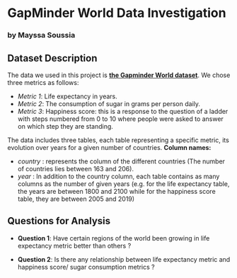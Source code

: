 # GapMinder World Data Investigation
### by Mayssa Soussia


## Dataset Description

The data we used in this project is [**the Gapminder World dataset**](https://docs.google.com/document/d/e/2PACX-1vTlVmknRRnfy_4eTrjw5hYGaiQim5ctr9naaRd4V9du2B5bxpd8FEH3KtDgp8qVekw7Cj1GLk1IXdZi/pub). We chose three metrics as follows: 
- *Metric 1*: Life expectancy in years. 
- *Metric 2*: The consumption of sugar in grams per person daily.
- *Metric 3*: Happiness score: this is a response to the question of a ladder with steps numbered from 0 to 10 where people were asked to answer on which step they are standing. 

The data includes three tables, each table representing a specific metric, its evolution over years for a given number of countries. 
**Column names:** 
- *country* : represents the column of the different countries (The number of countries lies between 163 and 206). 
- *year* : In addition to the country column, each table contains as many columns as the number of given years (e.g. for the life expectancy table, the years are between 1800 and 2100 while for the happiness score table, they are between 2005 and 2019)   


## Questions for Analysis
- **Question 1**: Have certain regions of the world been growing in life expectancy metric better than others ? 

- **Question 2**: Is there any relationship between life expectancy metric and happiness score/ sugar consumption metrics ?  



